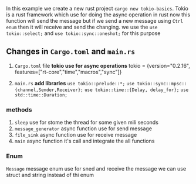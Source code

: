 In this example we create a new rust project `cargo new tokio-basics`.
Tokio is a rust framework which use for doing the async operation in rust
now this function will send the message but if we send a new message using `Ctrl enum` then it will receive and send the changing.
we use the `use tokio::select;` and `use tokio::sync::oneshot;` for this purpose

## Changes in `Cargo.toml` and `main.rs`
1. `Cargo.toml` file 
**tokio use for async operations**
tokio = {version="0.2.16", features=["rt-core","time","macros","sync"]}

2. `main.rs`
**add libraries**
`use tokio::prelude::*;`
`use tokio::sync::mpsc::{channel,Sender,Receiver};`
`use tokio::time::{Delay, delay_for};`
`use std::time::Duration;`

### methods
1. `sleep` use for stome the thread for some given mili seconds
2. `message_generator` async function use for send message 
3. `file_sink` async function use for receive message 
4. `main` async function it's call and integrate the all functions

### Enum
`Message` message enum use for sned and receive the message we can use struct and string instead of thi enum
